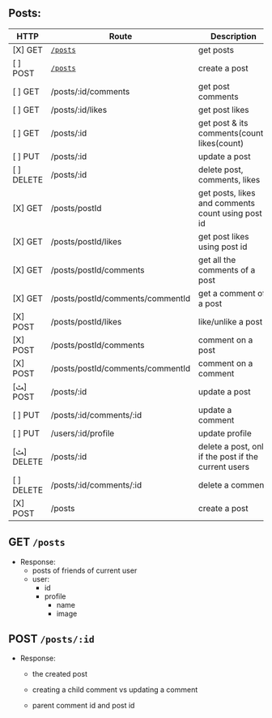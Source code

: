 ## Posts:

| HTTP       | Route                            | Description                                          |
| ---------- | -------------------------------- | ---------------------------------------------------- |
| [X] GET    | [`/posts`](#get-posts)           | get posts                                            |
| [ ] POST   | [`/posts`](#post-postsid)        | create a post                                        |
| [ ] GET    | /posts/:id/comments              | get post comments                                    |
| [ ] GET    | /posts/:id/likes                 | get post likes                                       |
| [ ] GET    | /posts/:id                       | get post & its comments(count), likes(count)         |
| [ ] PUT    | /posts/:id                       | update a post                                        |
| [ ] DELETE | /posts/:id                       | delete post, comments, likes                         |
| [X] GET    | /posts/postId                    | get posts, likes and comments count using post id    |
| [X] GET    | /posts/postId/likes              | get post likes using post id                         |
| [X] GET    | /posts/postId/comments           | get all the comments of a post                       |
| [X] GET    | /posts/postId/comments/commentId | get a comment of a post                              |
| [X] POST   | /posts/postId/likes              | like/unlike a post                                   |
| [X] POST   | /posts/postId/comments           | comment on a post                                    |
| [X] POST   | /posts/postId/comments/commentId | comment on a comment                                 |
| [ﭧ] POST   | /posts/:id                       | update a post                                        |
| [ ] PUT    | /posts/:id/comments/:id          | update a comment                                     |
| [ ] PUT    | /users/:id/profile               | update profile                                       |
| [ﭧ] DELETE | /posts/:id                       | delete a post, only if the post if the current users |
| [ ] DELETE | /posts/:id/comments/:id          | delete a comment                                     |
| [X] POST   | /posts                           | create a post                                        |

## GET `/posts`

- Response:
  - posts of friends of current user
  - user:
    - id
    - profile
      - name
      - image

## POST `/posts/:id`

- Response:

  - the created post

  - creating a child comment vs updating a comment

  - parent comment id and post id

